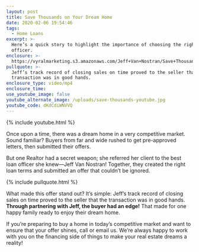 ```yaml
---
layout: post
title: Save Thousands on Your Dream Home
date: 2020-02-06 19:54:46
tags:
  - Home Loans
excerpt: >-
  Here’s a quick story to highlight the importance of choosing the right loan
  officer.
enclosure: >-
  https://vyralmarketing.s3.amazonaws.com/Jeff+Van+Nostran/Save+Thousands+on+Your+Dream+Home.mp4
pullquote: >-
  Jeff’s track record of closing sales on time proved to the seller that the
  transaction was in good hands.
enclosure_type: video/mp4
enclosure_time:
use_youtube_image: false
youtube_alternate_image: /uploads/save-thousands-youtube.jpg
youtube_code: dKdCdiWNVVQ
---
```


{% include youtube.html %}

Once upon a time, there was a dream home in a very competitive market. Sound familiar? Buyers from far and wide rushed to get pre-approved letters, then submitted their offers.&nbsp;

But one Realtor had a secret weapon; she referred her client to the best loan officer she knew—Jeff Van Nostran\! Together, they created the right loan terms and submitted an offer that couldn’t be ignored.&nbsp;

{% include pullquote.html %}

What made this offer stand out? It’s simple: Jeff’s track record of closing sales on time proved to the seller that the transaction was in good hands. **Through partnering with Jeff, the buyer had an edge\!** That made for one happy family ready to enjoy their dream home.&nbsp;

If you’re preparing to buy a home in today’s competitive market and want to ensure that your offer shines, call or email us. We’re always happy to work with you on the financing side of things to make your real estate dreams a reality\!